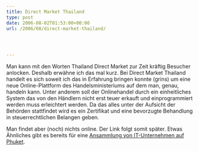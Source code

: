 ```yaml
---
title: Direct Market Thailand
type: post
date: 2006-08-02T01:53:00+00:00
url: /2006/08/direct-market-thailand/




---
```

Man kann mit den Worten Thailand Direct Market zur Zeit kräftig Besucher anlocken. Deshalb erwähne ich das mal kurz. Bei Direct Market Thailand handelt es sich soweit ich das in Erfahrung bringen konnte (grins) um eine neue Online-Plattform des Handelsministeriums auf dem man, genau, handeln kann. Unter anderem soll der Onlinehandel durch ein einheitliches System das von den Händlern nicht erst teuer erkauft und einprogrammiert werden muss erleichtert werden. Da das alles unter der Aufsicht der Behörden stattfindet wird es ein Zertifikat und eine bevorzugte Behandlung in steuerrechtlichen Belangen geben.

Man findet aber (noch) nichts online. Der Link folgt somit später. Etwas Ähnliches gibt es bereits für eine [Ansammlung von IT-Unternehmen auf Phuket][1].

 [1]: http://sipaphuket.org/
